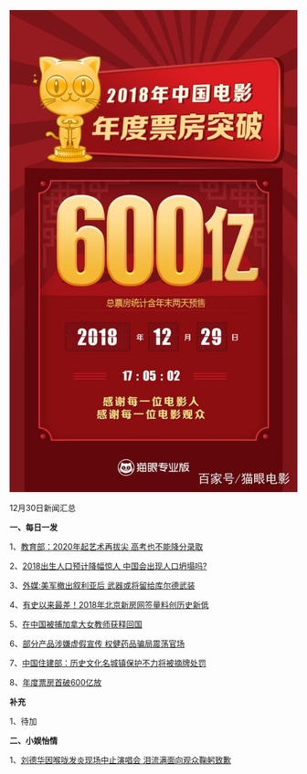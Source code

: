    ![12_01](.\12_30.jpg)

12月30日新闻汇总

**一、每日一发**

1、[教育部：2020年起艺术再拔尖 高考也不能降分录取](https://news.163.com/18/1229/22/E47OL6OS0001875N.html)

2、[2018出生人口预计降幅惊人 中国会出现人口坍塌吗?](https://news.163.com/18/1229/21/E47O8U720001875N.html)

3、[外媒:美军撤出叙利亚后 武器或将留给库尔德武装](https://news.163.com/18/1230/01/E4836NFL0001899N.html)

4、[有史以来最差！2018年北京新房网签量料创历史新低](https://news.163.com/18/1229/19/E47GD0120001875N.html)

5、[在中国被捕加拿大女教师获释回国](https://www.zaobao.com/news/china/story20181230-919659)

6、[部分产品涉嫌虚假宣传 权健药品骗局震荡官场](https://www.zaobao.com/news/china/story20181229-919402)

7、[中国住建部：历史文化名城镇保护不力将被摘牌处罚](https://www.zaobao.com/realtime/china/story20181229-919586)

8、[年度票房首破600亿放](https://baijiahao.baidu.com/s?id=1621177459207961399&wfr=spider&for=pc)



**补充**

1、待加



**二、小娱怡情**

1、[刘德华因喉咙发炎现场中止演唱会 泪流满面向观众鞠躬致歉](http://music.67.com/photo/2018/12/29/935389.html)